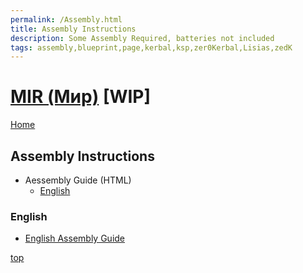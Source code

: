 ```yaml
---
permalink: /Assembly.html
title: Assembly Instructions
description: Some Assembly Required, batteries not included
tags: assembly,blueprint,page,kerbal,ksp,zer0Kerbal,Lisias,zedK
---
```

<!-- Assembly.md v1.0.0.0
MIR (Мир)
created: 12 Sep 2022
updated: 16 Apr 2023

TEMPLATE: Assembly.md v1.0.1.0
created: 28 Aug 2022
updated: 16 Apr 2023
-->

<script src="https://kit.fontawesome.com/0ea5493613.js" crossorigin="anonymous"></script>
<i class="fa-solid fa-helmet-safety fa-beat-fade fa-3x" style="--fa-beat-fade-opacity: 0.1; --fa-beat-fade-scale: 1.25;color: #FF8200" ></i>

# [MIR (Мир)](https://www.curseforge.com/kerbal/ksp-mods/MIR) [WIP]

[Home](./index.md)

## Assembly Instructions

<!-- no toc -->
* Aessembly Guide (HTML)
  * [English](#english)

### English

* [English Assembly Guide](https://zer0kerbal.github.io/MIR/Assembly-Mir-en-us.html)

[top](#table-of-contents)

<!-- THIS FILE: CC BY-ND 4.0 by zer0Kerbal -->
